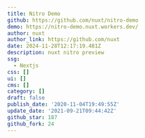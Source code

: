 ```yaml
---
title: Nitro Demo
github: https://github.com/nuxt/nitro-demo
demo: https://nitro-demo.nuxt.workers.dev/
author: nuxt
author_link: https://github.com/nuxt
date: 2024-11-28T12:17:19.481Z
description: nuxt nitro preview
ssg:
  - Nextjs
css: []
ui: []
cms: []
category: []
draft: false
publish_date: '2020-11-04T19:49:55Z'
update_date: '2021-09-21T09:44:42Z'
github_star: 187
github_fork: 24
---
```

